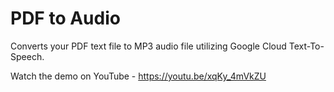# PDF to Audio
Converts your PDF text file to MP3 audio file utilizing Google Cloud Text-To-Speech.

Watch the demo on YouTube - https://youtu.be/xqKy_4mVkZU
